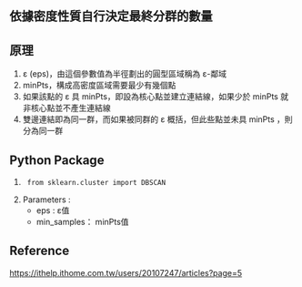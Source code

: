 ## 依據密度性質自行決定最終分群的數量
## 原理
1. ε (eps)，由這個參數值為半徑劃出的圓型區域稱為 ε-鄰域
2. minPts，構成高密度區域需要最少有幾個點
3. 如果該點的 ε 具 minPts，即設為核心點並建立連結線，如果少於 minPts 就非核心點並不產生連結線
4. 雙邊連結即為同一群，而如果被同群的 ε 概括，但此些點並未具 minPts ，則分為同一群
## Python Package
1.      from sklearn.cluster import DBSCAN
2.  Parameters :
     * eps : ε值
     * min_samples： minPts值

## Reference
https://ithelp.ithome.com.tw/users/20107247/articles?page=5
